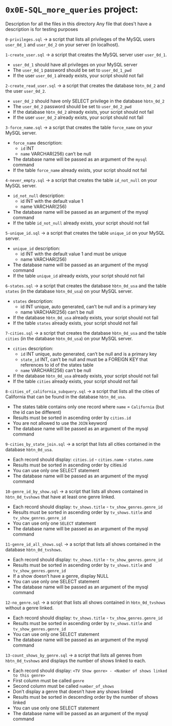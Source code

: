 # `0x0E-SQL_more_queries` project:



Description for all the files in this directory
Any file that does't have a description is for testing purposes


`0-privileges.sql` -> a script that lists all privileges of the MySQL users `user_0d_1` and `user_0d_2` on your server (in localhost).


`1-create_user.sql` -> a script that creates the MySQL server user `user_0d_1`.
- `user_0d_1` should have all privileges on your MySQL server
- The `user_0d_1` password should be set to `user_0d_1_pwd`
- If the user `user_0d_1` already exists, your script should not fail


`2-create_read_user.sql` -> a script that creates the database `hbtn_0d_2` and the user `user_0d_2`.

- `user_0d_2` should have only SELECT privilege in the database `hbtn_0d_2`
- The `user_0d_2` password should be set to `user_0d_2_pwd`
- If the database `hbtn_0d_2` already exists, your script should not fail
- If the user `user_0d_2` already exists, your script should not fail


`3-force_name.sql` -> a script that creates the table `force_name` on your MySQL server.
- `force_name` description:
	- `id` INT
	- `name` VARCHAR(256) can’t be null
- The database name will be passed as an argument of the `mysql` command
- If the table `force_name` already exists, your script should not fail


`4-never_empty.sql` -> a script that creates the table `id_not_null` on your MySQL server.
- `id_not_null` description:
	- id INT with the default value 1
	- name VARCHAR(256)
- The database name will be passed as an argument of the mysql command
- If the table `id_not_null` already exists, your script should not fail


`5-unique_id.sql` -> a script that creates the table `unique_id` on your MySQL server.
- `unique_id` description:
	- id INT with the default value 1 and must be unique
	- name VARCHAR(256)
- The database name will be passed as an argument of the mysql command
- If the table `unique_id` already exists, your script should not fail


`6-states.sql` -> a script that creates the database `hbtn_0d_usa` and the table `states` (in the database `hbtn_0d_usa`) on your MySQL server.
- `states` description:
	- id INT unique, auto generated, can’t be null and is a primary key
	- name VARCHAR(256) can’t be null
- If the database `hbtn_0d_usa` already exists, your script should not fail
- If the table `states` already exists, your script should not fail


`7-cities.sql` ->  a script that creates the database `hbtn_0d_usa` and the table `cities` (in the database `hbtn_0d_usa`) on your MySQL server.
- `cities` description:
	- `id` INT unique, auto generated, can’t be null and is a primary key
	- `state_id` INT, can’t be null and must be a FOREIGN KEY that references to id of the states table
	- `name` VARCHAR(256) can’t be null
- If the database `hbtn_0d_usa` already exists, your script should not fail
- If the table `cities` already exists, your script should not fail


`8-cities_of_california_subquery.sql` -> a script that lists all the cities of California that can be found in the database `hbtn_0d_usa`.
- The states table contains only one record where `name` = `California` (but the id can be different)
- Results must be sorted in ascending order by `cities.id`
- You are not allowed to use the `JOIN` keyword
- The database name will be passed as an argument of the mysql command


`9-cities_by_state_join.sql` -> a script that lists all cities contained in the database `hbtn_0d_usa`.
- Each record should display: `cities.id` - `cities.name` - `states.name`
- Results must be sorted in ascending order by cities.id
- You can use only one SELECT statement
- The database name will be passed as an argument of the mysql command


`10-genre_id_by_show.sql` -> a script that lists all shows contained in `hbtn_0d_tvshows` that have at least one genre linked.
- Each record should display: `tv_shows.title` - `tv_show_genres.genre_id`
- Results must be sorted in ascending order by `tv_shows.title` and `tv_show_genres.genre_id`
- You can use only one `SELECT` statement
- The database name will be passed as an argument of the mysql command


`11-genre_id_all_shows.sql` -> a script that lists all shows contained in the database `hbtn_0d_tvshows`.
- Each record should display: `tv_shows.title` - `tv_show_genres.genre_id`
- Results must be sorted in ascending order by `tv_shows.title` and `tv_show_genres.genre_id`
- If a show doesn’t have a genre, display NULL
- You can use only one SELECT statement
- The database name will be passed as an argument of the mysql command


`12-no_genre.sql` -> a script that lists all shows contained in `hbtn_0d_tvshows` without a genre linked.
- Each record should display: `tv_shows.title` - `tv_show_genres.genre_id`
- Results must be sorted in ascending order by `tv_shows.title` and `tv_show_genres.genre_id`
- You can use only one SELECT statement
- The database name will be passed as an argument of the mysql command


`13-count_shows_by_genre.sql` ->  a script that lists all genres from `hbtn_0d_tvshows` and displays the number of shows linked to each.
- Each record should display: `<TV Show genre> - <Number of shows linked to this genre>`
- First column must be called `genre`
- Second column must be called `number_of_shows`
- Don’t display a genre that doesn’t have any shows linked
- Results must be sorted in descending order by the number of shows linked
- You can use only one SELECT statement
- The database name will be passed as an argument of the mysql command

